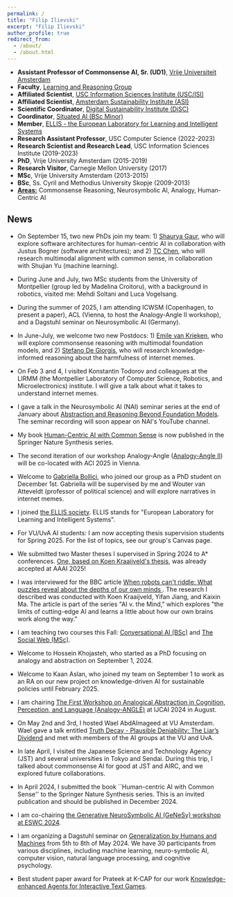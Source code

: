 ```yaml
---
permalink: /
title: "Filip Ilievski"
excerpt: "Filip Ilievski"
author_profile: true
redirect_from: 
  - /about/
  - /about.html
---
```


* **Assistant Professor of Commonsense AI, Sr. (UD1)**, [Vrije Universiteit Amsterdam](https://vu.nl/en/about-vu/more-about/artificial-intelligence-computer-science)
* **Faculty**, [Learning and Reasoning Group](https://lr.cs.vu.nl)
* **Affiliated Scientist**, [USC Information Sciences Institute (USC/ISI)](https://www.isi.edu)
* **Affiliated Scientist**, [Amsterdam Sustainability Institute (ASI)](https://vu.nl/en/about-vu/research-institutes/asi)
* **Scientific Coordinator**, [Digital Sustainability Institute (DiSC)](https://digitalsustainabilitycenter.nl)
* **Coordinator**, [Situated AI (BSc Minor)](https://vu.nl/en/education/minor/situated-ai)
* **Member**, [ELLIS - the European Laboratory for Learning and Intelligent Systems](https://ellis.eu)
* **Research Assistant Professor**, USC Computer Science (2022-2023)
* **Research Scientist and Research Lead**, USC Information Sciences Institute (2019-2023)
* **PhD**, Vrije University Amsterdam (2015-2019)
* **Research Visitor**, Carnegie Mellon University (2017)
* **MSc**, Vrije University Amsterdam (2013-2015)
* **BSc**, Ss. Cyril and Methodius University Skopje (2009-2013)
* [**Areas:**](https://ilievski.info/research) Commonsense Reasoning, Neurosymbolic AI, Analogy, Human-Centric AI

## News

* On September 15, two new PhDs join my team: 1) [Shaurya Gaur](https://scholar.google.com/citations?user=LoZr4WsAAAAJ&hl=en&oi=ao), who will explore software architectures for human-centric AI in collaboration with Justus Bogner (software architectures); and 2) [TC Chen](https://scholar.google.com/citations?user=XoElL5oAAAAJ&hl=en&oi=ao), who will research multimodal alignment with common sense, in collaboration with Shujian Yu (machine learning).
* During June and July, two MSc students from the University of Montpellier (group led by Madelina Croitoru), with a background in robotics, visited me: Mehdi Soltani and Luca Vogelsang. 
* During the summer of 2025, I am attending ICWSM (Copenhagen, to present a paper), ACL (Vienna, to host the Analogy-Angle II workshop), and a Dagstuhl seminar on Neurosymbolic AI (Germany).
* In June-July, we welcome two new Postdocs: 1) [Emile van Krieken](https://emilevankrieken.com/), who will explore commonsense reasoning with multimodal foundation models, and 2) [Stefano De Giorgis](https://stendoipanni.github.io/), who will research knowledge-informed reasoning about the harmfulness of internet memes.
* On Feb 3 and 4, I visited Konstantin Todorov and colleagues at the LIRMM (the Montpellier Laboratory of Computer Science, Robotics, and Microelectronics) institute. I will give a talk about what it takes to understand internet memes.
* I gave a talk in the Neurosymbolic AI (NAI) seminar series at the end of January about [Abstraction and Reasoning Beyond Foundation Models](https://www.linkedin.com/posts/pascalhitzler_abstraction-and-reasoning-beyond-foundation-activity-7275974165189275648-6fPF/). The seminar recording will soon appear on NAI's YouTube channel.
* My book [Human-Centric AI with Common Sense](https://link.springer.com/book/10.1007/978-3-031-69974-0) is now published in the Springer Nature Synthesis series.
* The second iteration of our workshop Analogy-Angle ([Analogy-Angle II](https://analogy-angle.github.io)) will be co-located with ACl 2025 in Vienna.
* Welcome to [Gabriella Bollici](https://nl.linkedin.com/in/gabriella-bollici-bab32123b), who joined our group as a PhD student on December 1st. Gabriella will be supervised by me and Wouter van Atteveldt (professor of political science) and will explore narratives in internet memes.
* I joined [the ELLIS society](https://ellis.eu). ELLIS stands for "European Laboratory for Learning and Intelligent Systems".
* For VU/UvA AI students: I am now accepting thesis supervision students for Spring 2025. For the list of topics, see our group's Canvas page. 
* We submitted two Master theses I supervised in Spring 2024 to A* conferences. [One, based on Koen Kraaijveld's thesis,](https://columbus-vqa.github.io/) was already accepted at AAAI 2025!
* I was interviewed for the BBC article [When robots can't riddle: What puzzles reveal about the depths of our own minds
](https://www.bbc.com/future/article/20240912-what-riddles-teach-us-about-the-human-mind). The research I described was conducted with Koen Kraaijveld, Yifan Jiang, and Kaixin Ma. The article is part of the series "AI v. the Mind," which explores "the limits of cutting-edge AI and learns a little about how our own brains work along the way."
* I am teaching two courses this Fall: [Conversational AI (BSc)](https://studiegids.vu.nl/en/courses/2024-2025/XB_0119#/) and [The Social Web (MSc)](https://studiegids.vu.nl/EN/courses/2024-2025/X_405086#/).
* Welcome to Hossein Khojasteh, who started as a PhD focusing on analogy and abstraction on September 1, 2024.
* Welcome to Kaan Aslan, who joined my team on September 1 to work as an RA on our new project on knowledge-driven AI for sustainable policies until February 2025.
* I am chairing [The First Workshop on Analogical Abstraction in Cognition, Perception, and Language (Analogy-ANGLE)](https://analogy-angle.github.io/) at IJCAI 2024 in August.
* On May 2nd and 3rd, I hosted Wael AbdAlmageed at VU Amsterdam. Wael gave a talk entitled [Truth Decay - Plausible Deniability: The Liar’s Dividend](https://vu.nl/en/events/2024/talk-by-prof-wael-abdalmageed) and met with members of the AI groups at the VU and UvA.
* In late April, I visited the Japanese Science and Technology Agency (JST) and several universities in Tokyo and Sendai. During this trip, I talked about commonsense AI for good at JST and AIRC, and we explored future collaborations.
* In April 2024, I submitted the book ``Human-centric AI with Common Sense'' to the Springer Nature
Synthesis series. This is an invited publication and should be published in December 2024.

* I am co-chairing [the Generative NeuroSymbolic AI (GeNeSy) workshop at ESWC 2024](https://sites.google.com/view/genesy2024/home?authuser=0).
* I am organizing a Dagstuhl seminar on [Generalization by Humans and Machines](https://www.dagstuhl.de/seminars/seminar-calendar/seminar-details/24192) from 5th to 8th of May 2024. We have 30 participants from various disciplines, including machine learning, neuro-symbolic AI, computer vision, natural language processing, and cognitive psychology.
* Best student paper award for Prateek at K-CAP for our work [Knowledge-enhanced Agents for Interactive Text Games](https://dl.acm.org/doi/10.1145/3587259.3627561).

